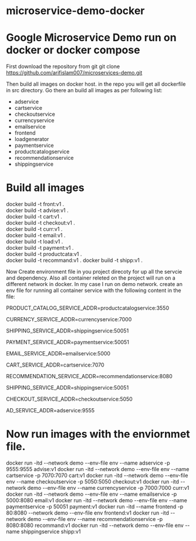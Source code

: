 # microservice-demo-docker
# Google Microservice Demo run on docker or docker compose
First download the repository from git 
git clone https://github.com/arifislam007/microservices-demo.git

Then build all images on docker host. in the repo you will get all dockerfile in src directory. Go there an build all images as per following list:
- adservice
- cartservice
- checkoutservice
- currencyservice
- emailservice
- frontend
- loadgenerator
- paymentservice
- productcatalogservice
- recommendationservice
- shippingservice

# Build all images </br>
docker build -t front:v1 . </br>
docker build -t advise:v1 . </br>
docker build -t cart:v1 . </br>
docker build -t checkout:v1 . </br>
docker build -t curr:v1 . </br>
docker build -t email:v1 . </br>
docker build -t load:v1 . </br>
docker build -t payment:v1 . </br>
docker build -t productcata:v1 . </br>
docker build -t recommand:v1 .
docker build -t shipp:v1 .


Now Create environment file in you project direcoty for up all the servcie and dependency. Also all container releted on the project will run on a different network in docker. In my case I run on demo network. 
create an env file for running all container service with the following content in the file:

PRODUCT_CATALOG_SERVICE_ADDR=productcatalogservice:3550

CURRENCY_SERVICE_ADDR=currencyservice:7000

SHIPPING_SERVICE_ADDR=shippingservice:50051

PAYMENT_SERVICE_ADDR=paymentservice:50051

EMAIL_SERVICE_ADDR=emailservice:5000

CART_SERVICE_ADDR=cartservice:7070

RECOMMENDATION_SERVICE_ADDR=recommendationservice:8080

SHIPPING_SERVICE_ADDR=shippingservice:50051

CHECKOUT_SERVICE_ADDR=checkoutservice:5050

AD_SERVICE_ADDR=adservice:9555

# Now run images with the enviornmet file.

docker run -itd --network demo --env-file env --name adservice -p 9555:9555 advise:v1
docker run -itd --network demo --env-file env --name cartservice -p 7070:7070 cart:v1
docker run -itd --network demo --env-file env --name checkoutservice -p 5050:5050 checkout:v1
docker run -itd --network demo --env-file env --name currencyservice -p 7000:7000 curr:v1
docker run -itd --network demo --env-file env --name emailservice -p 5000:8080 email:v1
docker run -itd --network demo --env-file env --name paymentservice -p 50051 payment:v1
docker run -itd --name frontend -p 80:8080 --network demo --env-file env frontend:v1
docker run -itd --network demo --env-file env --name recommendationservice -p 8080:8080 recommand:v1
docker run -itd --network demo --env-file env --name shippingservice shipp:v1

